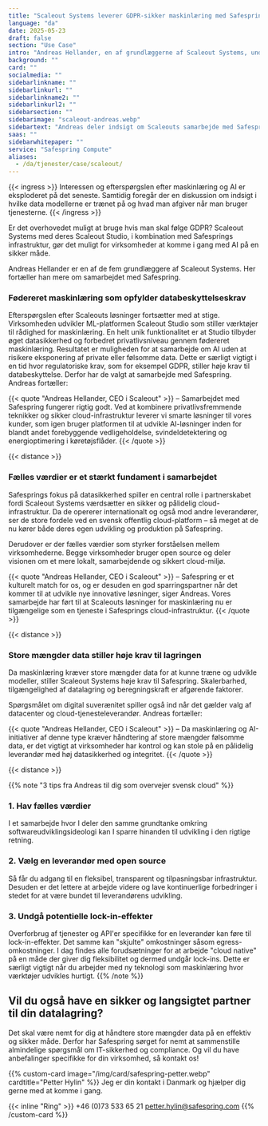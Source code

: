 ```yaml
---
title: "Scaleout Systems leverer GDPR-sikker maskinlæring med Safespring"
language: "da"
date: 2025-05-23
draft: false
section: "Use Case"
intro: "Andreas Hellander, en af grundlæggerne af Scaleout Systems, understreger at den fælles værdi af datasikkerhed og brug af open source har været et stærkt fundament i samarbejdet med Safespring."
background: ""
card: ""
socialmedia: ""
sidebarlinkname: ""
sidebarlinkurl: ""
sidebarlinkname2: ""
sidebarlinkurl2: ""
sidebarsection: ""
sidebarimage: "scaleout-andreas.webp"
sidebartext: "Andreas deler indsigt om Scaleouts samarbejde med Safespring og vigtigheden af databehandling inden for EU."
saas: ""
sidebarwhitepaper: ""
service: "Safespring Compute"
aliases:
  - /da/tjenester/case/scaleout/
---
```


{{< ingress >}}
Interessen og efterspørgslen efter maskinlæring og AI er eksploderet på det seneste. Samtidig foregår der en diskussion om indsigt i hvilke data modellerne er trænet på og hvad man afgiver når man bruger tjenesterne.
{{< /ingress >}}

Er det overhovedet muligt at bruge hvis man skal følge GDPR? Scaleout Systems med deres Scaleout Studio, i kombination med Safesprings infrastruktur, gør det muligt for virksomheder at komme i gang med AI på en sikker måde.

Andreas Hellander er en af de fem grundlæggere af Scaleout Systems. Her fortæller han mere om samarbejdet med Safespring.

### Fødereret maskinlæring som opfylder databeskyttelseskrav

Efterspørgslen efter Scaleouts løsninger fortsætter med at stige. Virksomheden udvikler ML-platformen Scaleout Studio som stiller værktøjer til rådighed for maskinlæring. En helt unik funktionalitet er at Studio tilbyder øget datasikkerhed og forbedret privatlivsniveau gennem fødereret maskinlæring. Resultatet er muligheden for at samarbejde om AI uden at risikere eksponering af private eller følsomme data. Dette er særligt vigtigt i en tid hvor regulatoriske krav, som for eksempel GDPR, stiller høje krav til databeskyttelse. Derfor har de valgt at samarbejde med Safespring. Andreas fortæller:

{{< quote "Andreas Hellander, CEO i Scaleout" >}}
– Samarbejdet med Safespring fungerer rigtig godt. Ved at kombinere privatlivsfremmende teknikker og sikker cloud-infrastruktur leverer vi smarte løsninger til vores kunder, som igen bruger platformen til at udvikle AI-løsninger inden for blandt andet forebyggende vedligeholdelse, svindeldetektering og energioptimering i køretøjsflåder.
{{< /quote >}}

{{< distance >}}

### Fælles værdier er et stærkt fundament i samarbejdet

Safesprings fokus på datasikkerhed spiller en central rolle i partnerskabet fordi Scaleout Systems værdsætter en sikker og pålidelig cloud-infrastruktur. Da de opererer internationalt og også mod andre leverandører, ser de store fordele ved en svensk offentlig cloud-platform – så meget at de nu kører både deres egen udvikling og produktion på Safespring.

Derudover er der fælles værdier som styrker forståelsen mellem virksomhederne. Begge virksomheder bruger open source og deler visionen om et mere lokalt, samarbejdende og sikkert cloud-miljø.

{{< quote "Andreas Hellander, CEO i Scaleout" >}}
– Safespring er et kulturelt match for os, og er desuden en god sparringspartner når det kommer til at udvikle nye innovative løsninger, siger Andreas. Vores samarbejde har ført til at Scaleouts løsninger for maskinlæring nu er tilgængelige som en tjeneste i Safesprings cloud-infrastruktur.
{{< /quote >}}

{{< distance >}}

### Store mængder data stiller høje krav til lagringen

Da maskinlæring kræver store mængder data for at kunne træne og udvikle modeller, stiller Scaleout Systems høje krav til Safespring. Skalerbarhed, tilgængelighed af datalagring og beregningskraft er afgørende faktorer.

Spørgsmålet om digital suverænitet spiller også ind når det gælder valg af datacenter og cloud-tjenesteleverandør. Andreas fortæller:

{{< quote "Andreas Hellander, CEO i Scaleout" >}}
– Da maskinlæring og AI-initiativer af denne type kræver håndtering af store mængder følsomme data, er det vigtigt at virksomheder har kontrol og kan stole på en pålidelig leverandør med høj datasikkerhed og integritet.
{{< /quote >}}

{{< distance >}}

{{% note "3 tips fra Andreas til dig som overvejer svensk cloud" %}}

### 1. Hav fælles værdier

I et samarbejde hvor I deler den samme grundtanke omkring softwareudviklingsideologi kan I sparre hinanden til udvikling i den rigtige retning.

### 2. Vælg en leverandør med open source

Så får du adgang til en fleksibel, transparent og tilpasningsbar infrastruktur. Desuden er det lettere at arbejde videre og lave kontinuerlige forbedringer i stedet for at være bundet til leverandørens udvikling.

### 3. Undgå potentielle lock-in-effekter

Overforbrug af tjenester og API'er specifikke for en leverandør kan føre til lock-in-effekter. Det samme kan "skjulte" omkostninger såsom egress-omkostninger. I dag findes alle forudsætninger for at arbejde "cloud native" på en måde der giver dig fleksibilitet og dermed undgår lock-ins. Dette er særligt vigtigt når du arbejder med ny teknologi som maskinlæring hvor værktøjer udvikles hurtigt.
{{% /note %}}

## Vil du også have en sikker og langsigtet partner til din datalagring?

Det skal være nemt for dig at håndtere store mængder data på en effektiv og sikker måde. Derfor har Safespring sørget for nemt at sammenstille almindelige spørgsmål om IT-sikkerhed og compliance. Og vil du have anbefalinger specifikke for din virksomhed, så kontakt os!

{{% custom-card image="/img/card/safespring-petter.webp" cardtitle="Petter Hylin" %}}
Jeg er din kontakt i Danmark og hjælper dig gerne med at komme i gang.

{{< inline "Ring" >}} +46 (0)73 533 65 21
petter.hylin@safespring.com
{{% /custom-card %}}
